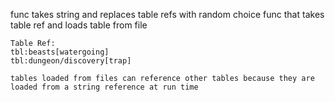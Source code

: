 func takes string and replaces table refs with random choice
    func that takes table ref and loads table from file

    Table Ref:
    tbl:beasts[watergoing]
    tbl:dungeon/discovery[trap]
    
    tables loaded from files can reference other tables because they are loaded from a string reference at run time